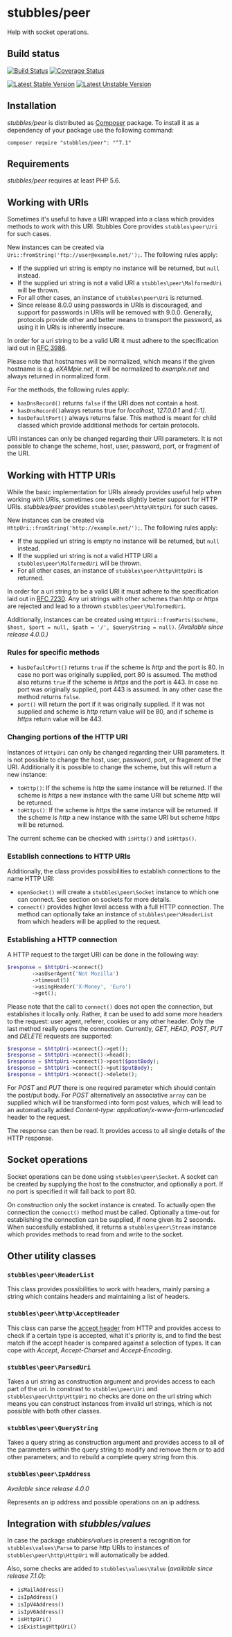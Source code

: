 stubbles/peer
=================

Help with socket operations.


Build status
------------

[![Build Status](https://secure.travis-ci.org/stubbles/stubbles-peer.png)](http://travis-ci.org/stubbles/stubbles-peer) [![Coverage Status](https://coveralls.io/repos/github/stubbles/stubbles-peer/badge.svg?branch=master)](https://coveralls.io/github/stubbles/stubbles-peer?branch=master)

[![Latest Stable Version](https://poser.pugx.org/stubbles/peer/version.png)](https://packagist.org/packages/stubbles/peer) [![Latest Unstable Version](https://poser.pugx.org/stubbles/peer/v/unstable.png)](//packagist.org/packages/stubbles/peer)


Installation
------------

_stubbles/peer_ is distributed as [Composer](https://getcomposer.org/)
package. To install it as a dependency of your package use the following
command:

    composer require "stubbles/peer": "^7.1"


Requirements
------------

_stubbles/peer_ requires at least PHP 5.6.


Working with URIs
-----------------

Sometimes it's useful to have a URI wrapped into a class which provides methods
to work with this URI. Stubbles Core provides `stubbles\peer\Uri` for such cases.

New instances can be created via `Uri::fromString('ftp://user@example.net/');`.
The following rules apply:

 * If the supplied uri string is empty no instance will be returned, but `null`
   instead.
 * If the supplied uri string is not a valid URI a `stubbles\peer\MalformedUri`
   will be thrown.
 * For all other cases, an instance of `stubbles\peer\Uri` is returned.
 * Since release 8.0.0 using passwords in URIs is discouraged, and support for
   passwords in URIs will be removed with 9.0.0. Generally, protocols provide
   other and better means to transport the password, as using it in URIs is
   inherently insecure.

In order for a uri string to be a valid URI it must adhere to the specification
laid out in [RFC 3986](https://www.ietf.org/rfc/rfc3986.txt).

Please note that hostnames will be normalized, which means if the given hostname
is e.g. _eXAMple.net_, it will be normalized to _example.net_ and always
returned in normalized form.

For the methods, the following rules apply:

 * `hasDnsRecord()` returns `false` if the URI does not contain a host.
 * `hasDnsRecord()`always returns true for _localhost_, _127.0.0.1_ and _[::1]_.
 * `hasDefaultPort()` always returns false. This method is meant for child
    classed which provide additional methods for certain protocols.

URI instances can only be changed regarding their URI parameters. It is not
possible to change the scheme, host, user, password, port, or fragment of the
URI.


Working with HTTP URIs
----------------------

While the basic implementation for URIs already provides useful help when
working with URIs, sometimes one needs slightly better support for HTTP URIs.
_stubbles/peer_ provides `stubbles\peer\http\HttpUri` for such cases.

New instances can be created via `HttpUri::fromString('http://example.net/');`.
The following rules apply:

 * If the supplied uri string is empty no instance will be returned, but `null`
  instead.
 * If the supplied uri string is not a valid HTTP URI a `stubbles\peer\MalformedUri`
   will be thrown.
 * For all other cases, an instance of `stubbles\peer\http\HttpUri` is returned.

In order for a uri string to be a valid URI it must adhere to the specification
laid out in [RFC 7230](https://www.ietf.org/rfc/rfc7230.txt). Any uri strings
with other schemes than _http_ or _https_ are rejected and lead to a thrown
`stubbles\peer\MalformedUri`.

Additionally, instances can be created using `HttpUri::fromParts($scheme, $host,
$port = null, $path = '/', $queryString = null)`. _(Available since release 4.0.0.)_

### Rules for specific methods

 * `hasDefaultPort()` returns `true` if the scheme is _http_ and the port is 80.
    In case no port was originally supplied, port 80 is assumed. The method also
    returns `true` if the scheme is _https_ and the port is 443. In case no port
    was originally supplied, port 443 is assumed. In any other case the method
    returns `false`.
 * `port()` will return the port if it was originally supplied. If it was not
    supplied and scheme is _http_ return value will be 80, and if scheme  is
    _https_ return value will be 443.

### Changing portions of the HTTP URI

Instances of `HttpUri` can only be changed regarding their URI parameters. It is
not possible to change the host, user, password, port, or fragment of the URI.
Additionally it is possible to change the scheme, but this will return a new instance:

 * `toHttp()`: If the scheme is _http_ the same instance will be returned. If
    the scheme is _https_ a new instance with the same URI but scheme _http_
    will be returned.
 * `toHttps()`: If the scheme is _https_ the same instance will be returned. If
    the scheme is _http_ a new instance with the same URI but scheme _https_
    will be returned.

The current scheme can be checked with `isHttp()` and `isHttps()`.

### Establish connections to HTTP URIs

Additionally, the class provides possibilities to establish connections to the
name HTTP URI:

 * `openSocket()` will create a `stubbles\peer\Socket` instance to which one can
    connect. See section on sockets for more details.
 * `connect()` provides higher level access with a full HTTP connection. The
    method can optionally take an instance of `stubbles\peer\HeaderList` from
    which headers will be applied to the request.

### Establishing a HTTP connection

A HTTP request to the target URI can be done in the following way:

```php
$response = $httpUri->connect()
        ->asUserAgent('Not Mozilla')
        ->timeout(5)
        ->usingHeader('X-Money', 'Euro')
        ->get();
```

Please note that the call to `connect()` does not open the connection, but
establishes it locally only.  Rather, it can be used to add some more headers to
the request: user agent, referer, cookies or any other header. Only the last
method really opens the connection. Currently, _GET_, _HEAD_, _POST_, _PUT_ and
_DELETE_ requests are supported:

```php
$response = $httpUri->connect()->get();
$response = $httpUri->connect()->head();
$response = $httpUri->connect()->post($postBody);
$response = $httpUri->connect()->put($putBody);
$response = $httpUri->connect()->delete();
```

For _POST_ and _PUT_ there is one required parameter which should contain the
post/put body. For _POST_ alternatively an associative `array` can be supplied
which will be transformed into form post values, which will lead to an
automatically added _Content-type: application/x-www-form-urlencoded_ header to
the request.

The response can then be read. It provides access to all single details of the
HTTP response.


Socket operations
-----------------

Socket operations can be done using `stubbles\peer\Socket`. A socket can be
created by supplying the host to the constructor, and optionally a port. If no
port is specified it will fall back to port 80.

On construction only the socket instance is created. To actually open the
connection the `connect()` method must be called. Optionally a time-out for
establishing the connection can be supplied, if none given its 2 seconds. When
succesfully established, it returns a `stubbles\peer\Stream` instance which
provides methods to read from and write to the socket.


Other utility classes
---------------------

### `stubbles\peer\HeaderList`

This class provides possibilities to work with headers, mainly parsing a string
which contains headers and maintaining a list of headers.


### `stubbles\peer\http\AcceptHeader`

This class can parse the [accept header](http://www.w3.org/Protocols/rfc2616/rfc2616-sec14.html)
from HTTP and provides access to check if a certain type is accepted, what it's
priority is, and to find the best match if the accept header is compared against
a selection of types. It can cope with _Accept_, _Accept-Charset_ and
_Accept-Encoding_.


### `stubbles\peer\ParsedUri`

Takes a uri string as construction argument and provides access to each part of
the uri. In constrast to `stubbles\peer\Uri` and `stubbles\peer\http\HttpUri` no
checks are done on the url string which means you can construct instances from
invalid url strings, which is not possible with both other classes.


### `stubbles\peer\QueryString`

Takes a query string as construction argument and provides access to all of the
parameters within the query string to modify and remove them or to add other
parameters; and to rebuild a complete query string from this.


### `stubbles\peer\IpAddress`

_Available since release 4.0.0_

Represents an ip address and possible operations on an ip address.


Integration with _stubbles/values_
----------------------------------

In case the package _stubbles/values_ is present a recognition for
`stubbles\values\Parse` to parse http URIs to instances of
`stubbles\peer\http\HttpUri` will automatically be added.

Also, some checks are added to `stubbles\values\Value` (_available since release 7.1.0_):
- `isMailAddress()`
- `isIpAddress()`
- `isIpV4Address()`
- `isIpV6Address()`
- `isHttpUri()`
- `isExistingHttpUri()`
